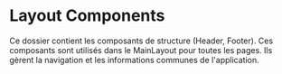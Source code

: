 # Layout Components

Ce dossier contient les composants de structure (Header, Footer).
Ces composants sont utilisés dans le MainLayout pour toutes les pages.
Ils gèrent la navigation et les informations communes de l'application.

